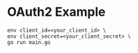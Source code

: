 # OAuth2 Example

```
env client_id=<your_client_id> \
env client_secret=<your_client_secret> \
go run main.go
```
